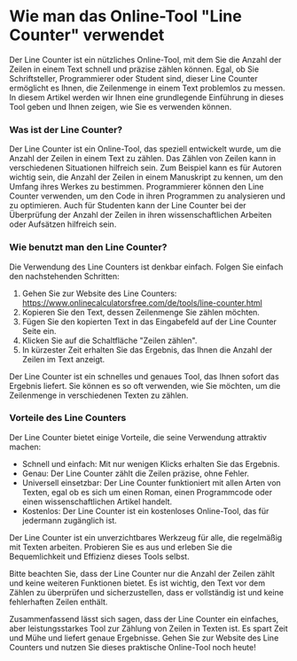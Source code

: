 Wie man das Online-Tool "Line Counter" verwendet
================================================

Der Line Counter ist ein nützliches Online-Tool, mit dem Sie die Anzahl der Zeilen in einem Text schnell und präzise zählen können. Egal, ob Sie Schriftsteller, Programmierer oder Student sind, dieser Line Counter ermöglicht es Ihnen, die Zeilenmenge in einem Text problemlos zu messen. In diesem Artikel werden wir Ihnen eine grundlegende Einführung in dieses Tool geben und Ihnen zeigen, wie Sie es verwenden können.

### Was ist der Line Counter?

Der Line Counter ist ein Online-Tool, das speziell entwickelt wurde, um die Anzahl der Zeilen in einem Text zu zählen. Das Zählen von Zeilen kann in verschiedenen Situationen hilfreich sein. Zum Beispiel kann es für Autoren wichtig sein, die Anzahl der Zeilen in einem Manuskript zu kennen, um den Umfang ihres Werkes zu bestimmen. Programmierer können den Line Counter verwenden, um den Code in ihren Programmen zu analysieren und zu optimieren. Auch für Studenten kann der Line Counter bei der Überprüfung der Anzahl der Zeilen in ihren wissenschaftlichen Arbeiten oder Aufsätzen hilfreich sein.

### Wie benutzt man den Line Counter?

Die Verwendung des Line Counters ist denkbar einfach. Folgen Sie einfach den nachstehenden Schritten:

1. Gehen Sie zur Website des Line Counters: <https://www.onlinecalculatorsfree.com/de/tools/line-counter.html>
2. Kopieren Sie den Text, dessen Zeilenmenge Sie zählen möchten.
3. Fügen Sie den kopierten Text in das Eingabefeld auf der Line Counter Seite ein.
4. Klicken Sie auf die Schaltfläche "Zeilen zählen".
5. In kürzester Zeit erhalten Sie das Ergebnis, das Ihnen die Anzahl der Zeilen im Text anzeigt.

Der Line Counter ist ein schnelles und genaues Tool, das Ihnen sofort das Ergebnis liefert. Sie können es so oft verwenden, wie Sie möchten, um die Zeilenmenge in verschiedenen Texten zu zählen.

### Vorteile des Line Counters

Der Line Counter bietet einige Vorteile, die seine Verwendung attraktiv machen:

- Schnell und einfach: Mit nur wenigen Klicks erhalten Sie das Ergebnis.
- Genau: Der Line Counter zählt die Zeilen präzise, ohne Fehler.
- Universell einsetzbar: Der Line Counter funktioniert mit allen Arten von Texten, egal ob es sich um einen Roman, einen Programmcode oder einen wissenschaftlichen Artikel handelt.
- Kostenlos: Der Line Counter ist ein kostenloses Online-Tool, das für jedermann zugänglich ist.

Der Line Counter ist ein unverzichtbares Werkzeug für alle, die regelmäßig mit Texten arbeiten. Probieren Sie es aus und erleben Sie die Bequemlichkeit und Effizienz dieses Tools selbst.

Bitte beachten Sie, dass der Line Counter nur die Anzahl der Zeilen zählt und keine weiteren Funktionen bietet. Es ist wichtig, den Text vor dem Zählen zu überprüfen und sicherzustellen, dass er vollständig ist und keine fehlerhaften Zeilen enthält.

Zusammenfassend lässt sich sagen, dass der Line Counter ein einfaches, aber leistungsstarkes Tool zur Zählung von Zeilen in Texten ist. Es spart Zeit und Mühe und liefert genaue Ergebnisse. Gehen Sie zur Website des Line Counters und nutzen Sie dieses praktische Online-Tool noch heute!